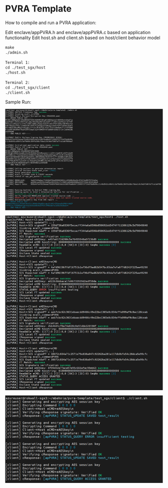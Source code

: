 # PVRA Template

How to compile and run a PVRA application:

Edit enclave/appPVRA.h and enclave/appPVRA.c based on application functionality
Edit host.sh and client.sh based on host/client behavior model 



```
make
./admin.sh

Terminal 1:
cd ./test_sgx/host
./host.sh

Terminal 2:
cd ./test_sgx/client
./client.sh
```

Sample Run:

![alt text](./admin.png)

![alt text](./host.png)

![alt text](./client.png)

